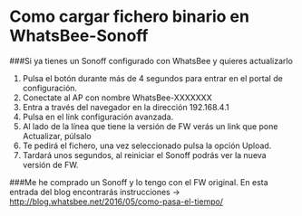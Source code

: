 # Como cargar fichero binario en WhatsBee-Sonoff
###Si ya tienes un Sonoff configurado con WhatsBee y quieres actualizarlo
1.  Pulsa el botón durante más de 4 segundos para entrar en el portal de configuración.
2.  Conectate al AP con nombre WhatsBee-XXXXXXX
3.  Entra a través del navegador en la dirección 192.168.4.1
4.  Pulsa en el link configuración avanzada.
5.  Al lado de la línea que tiene la versión de FW verás un link que pone Actualizar, púlsalo
6.  Te pedirá el fichero, una vez seleccionado pulsa la opción Upload.
7.  Tardará unos segundos, al reiniciar el Sonoff podrás ver la nueva versión de FW. 

###Me he comprado un Sonoff y lo tengo con el FW original. 
En esta entrada del blog encontrarás instrucciones -> http://blog.whatsbee.net/2016/05/como-pasa-el-tiempo/

